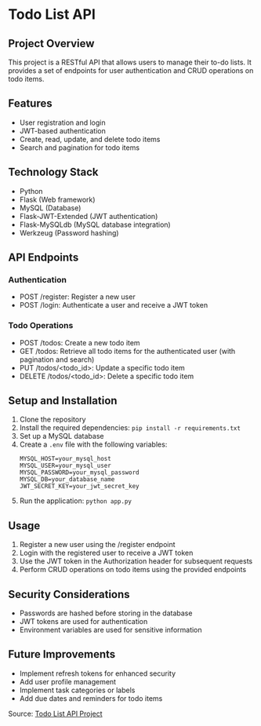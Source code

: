 # Todo List API

## Project Overview
This project is a RESTful API that allows users to manage their to-do lists. It provides a set of endpoints for user authentication and CRUD operations on todo items.

## Features
- User registration and login
- JWT-based authentication
- Create, read, update, and delete todo items
- Search and pagination for todo items

## Technology Stack
- Python
- Flask (Web framework)
- MySQL (Database)
- Flask-JWT-Extended (JWT authentication)
- Flask-MySQLdb (MySQL database integration)
- Werkzeug (Password hashing)

## API Endpoints

### Authentication
- POST /register: Register a new user
- POST /login: Authenticate a user and receive a JWT token

### Todo Operations
- POST /todos: Create a new todo item
- GET /todos: Retrieve all todo items for the authenticated user (with pagination and search)
- PUT /todos/<todo_id>: Update a specific todo item
- DELETE /todos/<todo_id>: Delete a specific todo item

## Setup and Installation
1. Clone the repository
2. Install the required dependencies: `pip install -r requirements.txt`
3. Set up a MySQL database
4. Create a `.env` file with the following variables:
   ```
   MYSQL_HOST=your_mysql_host
   MYSQL_USER=your_mysql_user
   MYSQL_PASSWORD=your_mysql_password
   MYSQL_DB=your_database_name
   JWT_SECRET_KEY=your_jwt_secret_key
   ```
5. Run the application: `python app.py`

## Usage
1. Register a new user using the /register endpoint
2. Login with the registered user to receive a JWT token
3. Use the JWT token in the Authorization header for subsequent requests
4. Perform CRUD operations on todo items using the provided endpoints

## Security Considerations
- Passwords are hashed before storing in the database
- JWT tokens are used for authentication
- Environment variables are used for sensitive information

## Future Improvements
- Implement refresh tokens for enhanced security
- Add user profile management
- Implement task categories or labels
- Add due dates and reminders for todo items



Source: [Todo List API Project](https://roadmap.sh/projects/todo-list-api)